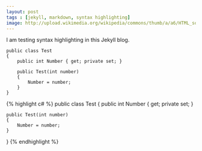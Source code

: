 ```yaml
---
layout: post
tags : [jekyll, markdown, syntax highlighting]
image: http://upload.wikimedia.org/wikipedia/commons/thumb/a/a6/HTML_source_code_example.svg/315px-HTML_source_code_example.svg.png
---
```


I am testing syntax highlighting in this Jekyll blog.

    public class Test
    {
    	public int Number { get; private set; }
	    
	    public Test(int number)
	    {
		    Number = number;
	    }
    }

{% highlight c# %}
public class Test
{
	public int Number { get; private set; }
	
	public Test(int number)
	{
		Number = number;
	}
}
{% endhighlight %}